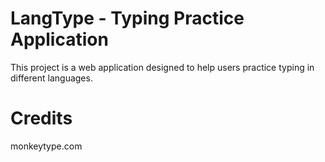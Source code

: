 # LangType - Typing Practice Application

This project is a web application designed to help users practice typing in different languages.

# Credits
monkeytype.com
